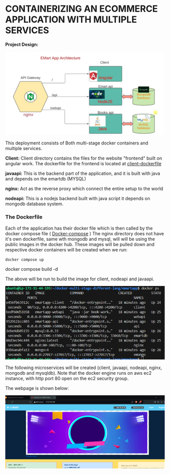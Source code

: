 # CONTAINERIZING AN ECOMMERCE APPLICATION WITH MULTIPLE SERVICES

**Project Design:**

![project-deployment-design](images/Project-design.jpg)

This deployment consists of Both multi-stage docker containers and multiple services.

**Client:** Client directory contains the files for the website "frontend" built on angular work.
The dockerfile for the frontend is located at [client-dockerfile](client/Dockerfile)

**javaapi:** This is the backend part of the application, and it is built with java and depends on the emartdb (MYSQL)

**nginx:** Act as the reverse proxy which connect the entire setup to the world

**nodeapi:** This is a nodejs backend  built with java script it depends on mongodb database system.

### The Dockerfile

Each of the application has their docker file which is then called by the docker compose file ( [Docker-compose](docker-compose.yaml) )
The nginx directory does not have it's own dockerfile, same wth mongodb and mysql, will will be using the public images in the docker hub.
These images will be pulled down and respective docker containers will be created when we run:
```markdown
docker compose up
```
docker compose build -d

The above will be run to build the image for client, nodeapi and javaapi.

![containe-runningrs](images/container-running.png)

The following microservices will be created (client, javaapi, nodeapi, nginx, mongodb and mysqldb).
Note that the docker engine runs on aws ec2 instance, with http port 80 open on the ec2 security group.

The webpage is shown below:

![Emart-webpage](images/mullti-stage-docker.png)


